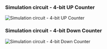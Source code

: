 ### Simulation circuit - 4-bit UP Counter

![ Simulation circuit - 4-bit UP Counter ](/srmeeevlab_logic_gates/PSOC/1_Development_of_voltage_controllers_for_SMIB_system_1/assets/images/exp8_a.png)

### Simulation circuit - 4-bit Down Counter

![ Simulation circuit - 4-bit Down Counter ](/srmeeevlab_logic_gates/PSOC/1_Development_of_voltage_controllers_for_SMIB_system_1/assets/images/exp8_b.png)

